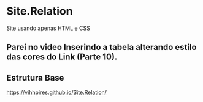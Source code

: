 # Site.Relation
Site usando apenas HTML e CSS

## Parei no video Inserindo a tabela alterando estilo das cores do Link (Parte 10).

## Estrutura Base
 https://vihhpires.github.io/Site.Relation/
